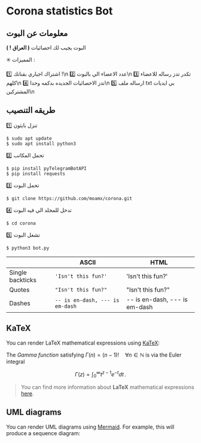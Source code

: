 # Corona statistics Bot




## معلومات عن البوت

البوت يجيب لك احصائيات **( العراق ! )** 

✳️ المميزات : 

1️⃣ اشتراك اجباري بقناتك !\n
2️⃣ عدد الاعضاء الي بالبوت\n
3️⃣ تكدر تدز رساله للاعضاء كلهم\n
4️⃣ تدز الاحصائيات الجديده بدكمه وحدا\n
5️⃣  ارساله ملف txt بي ايديات المشتركين\n

> 


## طريقه التنصيب

1️⃣ تنزل بايثون
``` 
$ sudo apt update
$ sudo apt install python3 
```
2️⃣ تحمل المكاتب
``` 
$ pip install pyTelegramBotAPI
$ pip install requests
```
3️⃣ تحمل البوت
``` 
$ git clone https://github.com/moamx/corona.git
```
4️⃣ تدخل للمجلد الي فيه البوت
``` 
$ cd corona
```
5️⃣ تشغل البوت
``` 
$ python3 bot.py
```



|                |ASCII                          |HTML                         |
|----------------|-------------------------------|-----------------------------|
|Single backticks|`'Isn't this fun?'`            |'Isn't this fun?'            |
|Quotes          |`"Isn't this fun?"`            |"Isn't this fun?"            |
|Dashes          |`-- is en-dash, --- is em-dash`|-- is en-dash, --- is em-dash|


## KaTeX

You can render LaTeX mathematical expressions using [KaTeX](https://khan.github.io/KaTeX/):

The *Gamma function* satisfying $\Gamma(n) = (n-1)!\quad\forall n\in\mathbb N$ is via the Euler integral

$$
\Gamma(z) = \int_0^\infty t^{z-1}e^{-t}dt\,.
$$

> You can find more information about **LaTeX** mathematical expressions [here](http://meta.math.stackexchange.com/questions/5020/mathjax-basic-tutorial-and-quick-reference).


## UML diagrams

You can render UML diagrams using [Mermaid](https://mermaidjs.github.io/). For example, this will produce a sequence diagram:
